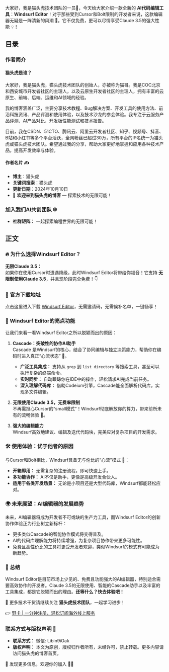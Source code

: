 大家好，我是猫头虎技术团队的一员🐯，今天给大家介绍一款全新的 **AI代码编辑工具**：**Windsurf Editor**！对于那些受到Cursor和Bolt限制的开发者来说，这款编辑器无疑是一阵清新的风潮 🌊。它不仅免费，更可以尽情享受Claude 3.5的强大性能 💡！

## 目录

### 作者简介

#### 猫头虎是谁？

大家好，我是猫头虎，猫头虎技术团队的创始人，亦被称为猫哥。我是COC北京和西安城市开发者社区的主理人，以及云原生开发者社区的主理人，拥有丰富的云原生、前端、后端、运维和AI领域的经验。

我的博客涵盖广泛，主要分享技术教程、Bug解决方案、开发工具的使用方法、前沿科技资讯、产品评测和使用体验，以及技术沙龙的参会体验。我专注于云服务产品评测、AI产品对比、开发板性能测试和技术报告。

目前，我在CSDN、51CTO、腾讯云、阿里云开发者社区、知乎、视频号、抖音、B站和小红书等多个平台活跃，全网粉丝已超过30万，所有平台的IP名统一为猫头虎或猫头虎技术团队。希望通过我的分享，帮助大家更好地掌握和应用各种技术产品，提高开发效率与体验。

#### 作者名片 ✍️

- **博主**：猫头虎
- **关键词搜索**：猫头虎
- **更新日期**：2024年10月10日
- 🌟 **欢迎来到猫头虎的博客** — 探索技术的无限可能！

### 加入我们AI共创团队 🌐

- **社群矩阵：** 一起探索编程世界的无限可能！

## 正文

### 🔥 为什么选择Windsurf Editor？

**无限Claude 3.5：**<br> 如果你在使用Cursor时遭遇降级，此时Windsurf Editor将带给你福音！它支持 **无限制使用Claude 3.5**，并且现阶段完全免费！👇

### 📝 官方下载地址

点击这里进入下载 [Windsurf Editor](https://bit.ly/bewildcard)，无需邀请码，无需候补名单，一键畅享！

### 🌟 Windsurf Editor的亮点功能

让我们来看一看Windsurf Editor之所以脱颖而出的原因：

1. **Cascade：突破性的协作AI助手**  
   Cascade 是Windsurf的核心，结合了协同编辑与独立决策能力，帮助你在编码时进入真正“心流状态” 🌊。
   - **广泛工具集成：** 支持从 `grep` 到 `list directory` 等搜索工具，甚至可以执行复杂的终端命令。
   - **实时同步：** 自动跟踪你在IDE中的操作，轻松请求AI完成当前任务。
   - **深入理解代码库：** 借助Codeium引擎，Cascade能全面解析代码库，实现多文件编辑。

2. **无限使用Claude 3.5，无费率限制**  
   不再需担心Cursor的“small模式”！Windsurf彻底解放你的算力，带来前所未有的流畅体验 🚀。

3. **强大的编辑能力**  
   Windsurf高效地建议、编辑及迭代代码块，完美应对复杂项目的开发需求。

### 🛠 使用体验：优于他者的原因

与Cursor和Bolt相比，Windsurf具备无与伦比的“心流”模式 🌊：
- **开箱即用：** 无需复杂的注册流程，即可快速上手。
- **多功能协作：** AI不仅是助手，更像是高级开发合伙人。
- **适用于各类开发场景：** 无论是小项目还是大型代码库，Windsurf都能轻松应对。

### 🌍 未来展望：AI编辑器的发展趋势

未来，AI编辑器将成为开发者不可或缺的生产力工具，而Windsurf Editor的创新协作体验正为行业树立新标杆：
- 更多类似Cascade的智能协作模式将变得普及。
- AI的代码库理解能力将持续增强，为复杂项目协作带来更多可能性。
- 免费且高性价比的工具将更受开发者欢迎，类似Windsurf的模式有可能成为新趋势。

### 🎯 总结

Windsurf Editor是目前市场上少见的、免费且功能强大的AI编辑器，特别适合需要高效协作的开发者。Claude 3.5的无限使用、智能的Cascade助手以及丰富的工具集成，都是它脱颖而出的理由。**还等什么？快去体验吧！**

🎉 更多技术干货请继续关注 **猫头虎技术团队**，一起学习进步！

👉 [野卡 | 一分钟注册，轻松订阅海外线上服务](https://bit.ly/bewildcard)

### 联系方式与版权声明 📩

- **联系方式**： 微信: Libin9iOak
- **版权声明**： 本文为原创，版权归作者所有，未经许可，禁止转载。更多内容请访问猫头虎的博客首页。

🔗 发现更多信息，欢迎你的加入 🦉💬